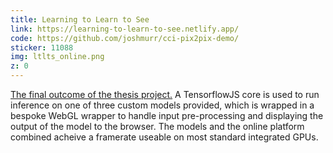 ```yaml
---
title: Learning to Learn to See
link: https://learning-to-learn-to-see.netlify.app/
code: https://github.com/joshmurr/cci-pix2pix-demo/
sticker: 11088
img: ltlts_online.png
z: 0
---
```


<u>The final outcome of the thesis project.</u> A TensorflowJS core is used to run inference on one of three custom models provided, which is wrapped in a bespoke WebGL wrapper to handle input pre-processing and displaying the output of the model to the browser. The models and the online platform combined acheive a framerate useable on most standard integrated GPUs.

